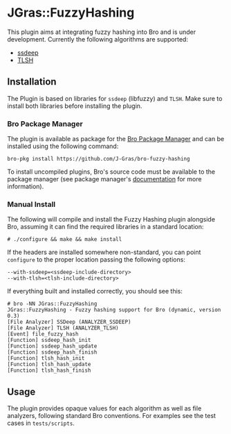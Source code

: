 
# JGras::FuzzyHashing

This plugin aims at integrating fuzzy hashing into Bro and is under development. Currently the following algorithms are supported:
 * [ssdeep](https://ssdeep-project.github.io/ssdeep/index.html)
 * [TLSH](https://github.com/trendmicro/tlsh)

## Installation

The Plugin is based on libraries for `ssdeep` (libfuzzy) and `TLSH`. Make sure to install both libraries before installing the plugin.

### Bro Package Manager

The plugin is available as package for the [Bro Package Manager](https://github.com/bro/package-manager) and can be installed using the following command:

	bro-pkg install https://github.com/J-Gras/bro-fuzzy-hashing

To install uncompiled plugins, Bro's source code must be available to the package manager (see package manager's [documentation](http://bro-package-manager.readthedocs.io/en/stable/quickstart.html#basic-configuration) for more information).

### Manual Install

The following will compile and install the Fuzzy Hashing plugin alongside Bro, assuming it can find the required libraries in a standard location:

	# ./configure && make && make install

If the headers are installed somewhere non-standard, you can point `configure` to the proper location passing the following options:

	--with-ssdeep=<ssdeep-include-directory>
	--with-tlsh=<tlsh-include-directory>

If everything built and installed correctly, you should see this:

	# bro -NN JGras::FuzzyHashing
	JGras::FuzzyHashing - Fuzzy hashing support for Bro (dynamic, version 0.3)
	[File Analyzer] SSDeep (ANALYZER_SSDEEP)
	[File Analyzer] TLSH (ANALYZER_TLSH)
	[Event] file_fuzzy_hash
	[Function] ssdeep_hash_init
	[Function] ssdeep_hash_update
	[Function] ssdeep_hash_finish
	[Function] tlsh_hash_init
	[Function] tlsh_hash_update
	[Function] tlsh_hash_finish

## Usage

The plugin provides opaque values for each algorithm as well as file analyzers, following standard Bro conventions. For examples see the test cases in `tests/scripts`.
